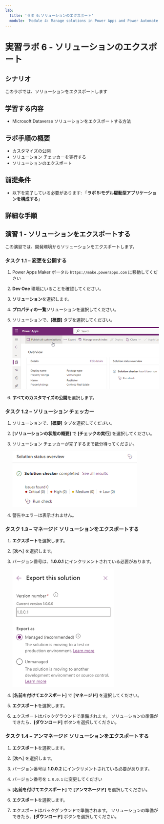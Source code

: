 ```yaml
---
lab:
  title: 'ラボ 6:ソリューションのエクスポート'
  module: 'Module 4: Manage solutions in Power Apps and Power Automate'
---
```


# 実習ラボ 6 - ソリューションのエクスポート

## シナリオ

このラボでは、ソリューションをエクスポートします

## 学習する内容

- Microsoft Dataverse ソリューションをエクスポートする方法

## ラボ手順の概要

- カスタマイズの公開
- ソリューション チェッカーを実行する
- ソリューションのエクスポート
  
## 前提条件

- 以下を完了している必要があります: 「**ラボ 5:モデル駆動型アプリケーションを構成する**」

## 詳細な手順

## 演習 1 - ソリューションをエクスポートする

この演習では、開発環境からソリューションをエクスポートします。

### タスク 1.1 – 変更を公開する

1. Power Apps Maker ポータル `https://make.powerapps.com` に移動してください

1. **Dev One** 環境にいることを確認してください。

1. **ソリューション**を選択します。

1. **プロパティの一覧**ソリューションを選択してください。

1. ソリューションで、**[概要]** タブを選択してください。

    ![ソリューションの概要ページ。](../media/solution-overview.png)

1. **すべてのカスタマイズの公開**を選択します。


### タスク 1.2 – ソリューション チェッカー

1. ソリューションで、**[概要]** タブを選択してください。

1. **[ソリューションの状態の概要]** で **[チェックの実行]** を選択してください。

1. ソリューション チェッカーが完了するまで数分待ってください。

    ![ソリューション チェッカーの結果ページ。](../media/solution-checker.png)

1. 警告やエラーは表示されません。


### タスク 1.3 – マネージド ソリューションをエクスポートする

1. **エクスポート**を選択します。

1. [**次へ**] を選択します。

1. バージョン番号は、**1.0.0.1** にインクリメントされている必要があります。

    ![[ソリューションのエクスポート] ペイン。](../media/export-solution.png)

1. **[名前を付けてエクスポート]** で **[マネージド]** を選択してください。

1. **エクスポート**を選択します。

1. エクスポートはバックグラウンドで準備されます。 ソリューションの準備ができたら、**[ダウンロード]** ボタンを選択してください。


### タスク 1.4 – アンマネージド ソリューションをエクスポートする

1. **エクスポート**を選択します。

1. [**次へ**] を選択します。

1. バージョン番号は **1.0.0.2** にインクリメントされている必要があります。

1. バージョン番号を `1.0.0.1` に変更してください

1. **[名前を付けてエクスポート]** で **[アンマネージド]** を選択してください。

1. **エクスポート**を選択します。

1. エクスポートはバックグラウンドで準備されます。 ソリューションの準備ができたら、**[ダウンロード]** ボタンを選択してください。

